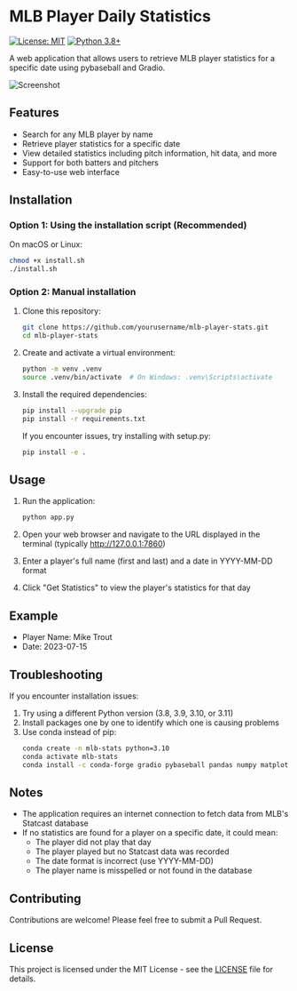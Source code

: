 # MLB Player Daily Statistics

[![License: MIT](https://img.shields.io/badge/License-MIT-yellow.svg)](https://opensource.org/licenses/MIT)
[![Python 3.8+](https://img.shields.io/badge/python-3.8+-blue.svg)](https://www.python.org/downloads/)

A web application that allows users to retrieve MLB player statistics for a specific date using pybaseball and Gradio.

![Screenshot](screenshot.png)

## Features

- Search for any MLB player by name
- Retrieve player statistics for a specific date
- View detailed statistics including pitch information, hit data, and more
- Support for both batters and pitchers
- Easy-to-use web interface

## Installation

### Option 1: Using the installation script (Recommended)

On macOS or Linux:
```bash
chmod +x install.sh
./install.sh
```

### Option 2: Manual installation

1. Clone this repository:
   ```bash
   git clone https://github.com/yourusername/mlb-player-stats.git
   cd mlb-player-stats
   ```

2. Create and activate a virtual environment:
   ```bash
   python -m venv .venv
   source .venv/bin/activate  # On Windows: .venv\Scripts\activate
   ```

3. Install the required dependencies:
   ```bash
   pip install --upgrade pip
   pip install -r requirements.txt
   ```

   If you encounter issues, try installing with setup.py:
   ```bash
   pip install -e .
   ```

## Usage

1. Run the application:
   ```bash
   python app.py
   ```

2. Open your web browser and navigate to the URL displayed in the terminal (typically http://127.0.0.1:7860)

3. Enter a player's full name (first and last) and a date in YYYY-MM-DD format

4. Click "Get Statistics" to view the player's statistics for that day

## Example

- Player Name: Mike Trout
- Date: 2023-07-15

## Troubleshooting

If you encounter installation issues:

1. Try using a different Python version (3.8, 3.9, 3.10, or 3.11)
2. Install packages one by one to identify which one is causing problems
3. Use conda instead of pip:
   ```bash
   conda create -n mlb-stats python=3.10
   conda activate mlb-stats
   conda install -c conda-forge gradio pybaseball pandas numpy matplotlib
   ```

## Notes

- The application requires an internet connection to fetch data from MLB's Statcast database
- If no statistics are found for a player on a specific date, it could mean:
  - The player did not play that day
  - The player played but no Statcast data was recorded
  - The date format is incorrect (use YYYY-MM-DD)
  - The player name is misspelled or not found in the database

## Contributing

Contributions are welcome! Please feel free to submit a Pull Request.

## License

This project is licensed under the MIT License - see the [LICENSE](LICENSE) file for details. 